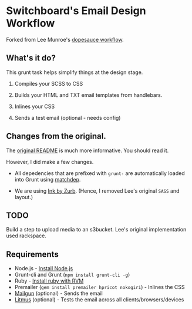 # Switchboard's Email Design Workflow

Forked from Lee Munroe's [dopesauce workflow](https://github.com/leemunroe/grunt-email-design).

## What's it do?

This grunt task helps simplify things at the design stage.

1. Compiles your SCSS to CSS

2. Builds your HTML and TXT email templates from handlebars.

3. Inlines your CSS

4. Sends a test email (optional - needs config)

## Changes from the original.

The [original README](https://github.com/leemunroe/grunt-email-design) is much more informative. You should read it.

However, I did make a few changes.

* All depedencies that are prefixed with `grunt-` are automatically loaded into Grunt using [matchdep](https://www.npmjs.com/package/matchdep).

* We are using [Ink by Zurb](https://github.com/zurb/ink). (Hence, I removed Lee's original `SASS` and layout.)


## TODO

Build a step to upload media to an s3bucket. Lee's original implementation used rackspace.

## Requirements

* Node.js - [Install Node.js](https://github.com/joyent/node/wiki/Installing-Node.js-via-package-manager)
* Grunt-cli and Grunt (`npm install grunt-cli -g`)
* Ruby - [Install ruby with RVM](https://rvm.io/rvm/install)
* Premailer (`gem install premailer hpricot nokogiri`) - Inlines the CSS
* [Mailgun](http://www.mailgun.com) (optional) - Sends the email
* [Litmus](https://litmus.com) (optional) - Tests the email across all clients/browsers/devices
